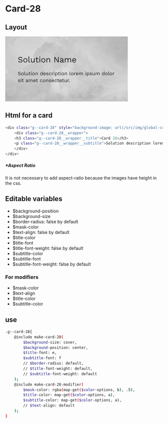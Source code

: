 # Card-28

## Layout

![alt text][card-28]

[card-28]: /src/img/global-components/card/card-28.png

## Html for a card

```sh
<div class="g--card-28" style="background-image: url(/src/img/global-components/card/card-bg-placeholder.jpg);">
    <div class="g--card-28__wrapper">
    <h3 class="g--card-28__wrapper__title">Card 28</h3>
    <p class="g--card-28__wrapper__subtitle">Solution description lorem ipsum dolor sit amet consectetur.</p>
    </div>
</div>
```

##### \*Aspect Ratio

It is not necessary to add aspect-ratio because the images have height in the css.

## Editable variables

- $background-position
- $background-size
- $border-radius: false by default
- $mask-color
- $text-align: false by default
- $title-color
- $title-font
- $title-font-weight: false by default
- $subtitle-color
- $subtitle-font
- $subtitle-font-weight: false by default

### For modifiers

- $mask-color
- $text-align
- $title-color
- $subtitle-color

## use

```sh
.g--card-28{
    @include make-card-28(
        $background-size: cover,
        $background-position: center,
        $title-font: e,
        $subtitle-font: f
        // $border-radius: default,
        // $title-font-weight: default,
        // $subtitle-font-weight: default
    );
    @include make-card-28-modifier(
        $mask-color: rgba(map-get($color-options, b), .5),
        $title-color: map-get($color-options, a),
        $subtitle-color: map-get($color-options, a),
        // $text-align: default
    );
}
```

